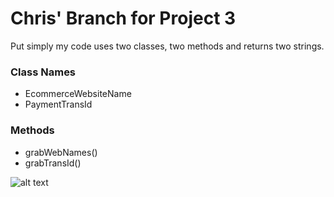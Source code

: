 # Chris' Branch for Project 3
Put simply my code uses two classes, two methods and returns two strings.

### Class Names
- EcommerceWebsiteName
- PaymentTransId

### Methods
- grabWebNames()
- grabTransId()

![alt text](https://creativezu.com/images/readme.jpg)
